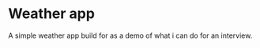 Weather app
================

A simple weather app build for as a demo of what i can do for an interview.